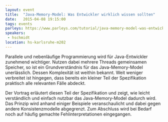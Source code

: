 ```yaml
---
layout: event
title:  "Java-Memory-Model: Was Entwickler wirklich wissen sollten"
date:   2015-04-08 19:15:00
tags: events
parleys: https://www.parleys.com/tutorial/java-memory-model-was-entwickler-wirklich-wissen-solltens
speakers: 
 - hschmidt
location: hs-karlsruhe-m202
---
```


Parallele und nebenläufige Programmierung wird für Java-Entwickler zunehmend wichtiger. Nutzen dabei mehrere Threads gemeinsamen Speicher, so ist ein Grundverständnis für das Java-Memory-Model unerlässlich. Dessen Komplexität ist weithin bekannt. Weit weniger verbreitet ist hingegen, dass bereits ein kleiner Teil der Spezifikation praktisch alle relevanten Fälle abdeckt.

Der Vortrag erläutert diesen Teil der Spezifikation und zeigt, wie leicht verständlich und einfach nutzbar das Java-Memory-Model dadurch wird. Das Prinzip wird anhand einiger Beispiele veranschaulicht und dabei gegen andere Konsistenzmodelle abgegrenzt. Zum Abschluss wird bei Bedarf noch auf häufig gemachte Fehlinterpretationen eingegangen.